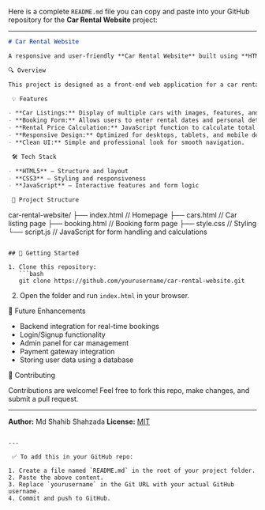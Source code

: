 Here is a complete `README.md` file you can copy and paste into your GitHub repository for the **Car Rental Website** project:

---

```markdown
# Car Rental Website

A responsive and user-friendly **Car Rental Website** built using **HTML, CSS, and JavaScript**. This project allows users to explore car options, check prices, and book rental cars through a simple and intuitive interface.

🔍 Overview

This project is designed as a front-end web application for a car rental service. It showcases available vehicles, their rental details, and includes a booking form with dynamic price calculation based on the number of rental days.

 💡 Features

- **Car Listings:** Display of multiple cars with images, features, and daily rental rates.
- **Booking Form:** Allows users to enter rental dates and personal details.
- **Rental Price Calculation:** JavaScript function to calculate total price based on duration.
- **Responsive Design:** Optimized for desktops, tablets, and mobile devices.
- **Clean UI:** Simple and professional look for smooth navigation.

 🛠️ Tech Stack

- **HTML5** – Structure and layout
- **CSS3** – Styling and responsiveness
- **JavaScript** – Interactive features and form logic

 📁 Project Structure

```

car-rental-website/
├── index.html         // Homepage
├── cars.html          // Car listing page
├── booking.html       // Booking form page
├── style.css          // Styling
└── script.js          // JavaScript for form handling and calculations

````

## 🚀 Getting Started

1. Clone this repository:
   ```bash
   git clone https://github.com/yourusername/car-rental-website.git
````

2. Open the folder and run `index.html` in your browser.

📌 Future Enhancements

* Backend integration for real-time bookings
* Login/Signup functionality
* Admin panel for car management
* Payment gateway integration
* Storing user data using a database

🙌 Contributing

Contributions are welcome! Feel free to fork this repo, make changes, and submit a pull request.

---

**Author:** Md Shahib Shahzada
**License:** [MIT](LICENSE)

```

---

 ✅ To add this in your GitHub repo:

1. Create a file named `README.md` in the root of your project folder.
2. Paste the above content.
3. Replace `yourusername` in the Git URL with your actual GitHub username.
4. Commit and push to GitHub.


